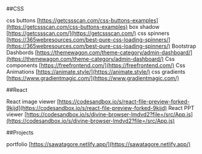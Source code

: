 ##CSS

css buttons         	   [https://getcssscan.com/css-buttons-examples](https://getcssscan.com/css-buttons-examples)
box shadow	             [https://getcssscan.com/](https://getcssscan.com/)
css spinners         	   [https://365webresources.com/best-pure-css-loading-spinners/](https://365webresources.com/best-pure-css-loading-spinners/)
Bootstrap Dashbords      [https://themewagon.com/theme-category/admin-dashboard/](https://themewagon.com/theme-category/admin-dashboard/)
Css components	         [https://freefrontend.com/](https://freefrontend.com/)
Css Animations	         [https://animate.style/](https://animate.style/)
css gradients	           [https://www.gradientmagic.com/](https://www.gradientmagic.com/)

		
##React		

React image viewer   	  [https://codesandbox.io/s/react-file-preview-forked-9kijd](https://codesandbox.io/s/react-file-preview-forked-9kijd)
React PPT viewer	      [https://codesandbox.io/s/divine-browser-lmdvd2?file=/src/App.js](https://codesandbox.io/s/divine-browser-lmdvd2?file=/src/App.js)
		
		
##Projects	

portfolio	              [https://sawatagore.netlify.app/](https://sawatagore.netlify.app/)
		
